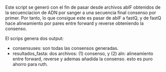 Este script se generó con el fin de pasar desde archivos abIF obtenidos de la secuenciacion de ADN por sanger a una secuencia final consenso por primer. 
Por tanto, lo que consigue este es pasar de abIF a fastQ, y de fastQ hace alineamiento por pares entre forward y reverse obteniendo la consenso. 

El scrips genera dos output: 
  - consensuses: son todas las consensos generadas.
  - resultados_fasta: dos archivos:
                  (1) consenso, y
                  (2) aln: alineamiento entre forward, reverse y ademas añadida la consenso. esto es puro ahorro para ruth. 
